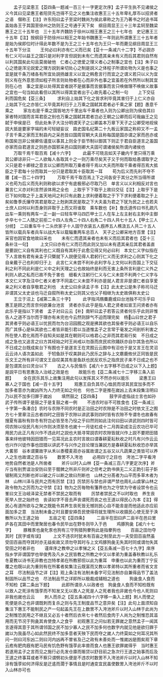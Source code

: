 <!-- { "loadSidebar": true } -->
　　孟子见梁恵王【芟四条一题减一百三十一字更定次序】孟子平生执不见诸侯之义今其曰见梁惠王者阳货先岂得不见之义也集注收惠王三十五年卑礼厚币以招贤者之语　僣称王【注】许东阳曰孟子至梁时魏尚为侯此章称之为王乃著书之时追书耳盖始各王于其国至徐州之防则王之号通于天下矣　纲目周显王三十三年孟轲至魏梁惠王之三十五年也　三十五年齐魏防于徐州以相王惠王之三十七年也　史记惠王三十五年【注】按纲目于防徐州以相王之年始书魏惠王一年则此所谓惠王三十五年者是始为侯即位时计得此年数不是为王之三十五年也为王只一年而薨见纲目周显王三十五年下分注
　　王何必曰利亦有仁义而已矣【芟十一条减六十二字】不必説亦有仁义可以益王之国只是对利字言但説到未有仁而遗其亲未有义而后其君则自然有以利其国矣此句且莫凿破他　仁者心之徳爱之理义者心之制事之宜也【注】朱子曰心之徳是浑沦説爱之理方説到亲切处心之制是説义之体程子所谓处物为义是也事之宜是就千条万绪各有所宜处説扬雄言义以宜之韩愈言行而宜之之谓义若只以义为宜则义有在外意思须如程子所言则处物者在心而非外也事之宜虽若在外然所以制其宜则在心也　事之宜是以处得其宜者説不是据事而言据事而言只唤做理不唤做义故事之宜也一句当如此看但以其所以得其宜者出于心故先着心之制一句
　　上下交征利而国危矣【芟三条】
　　求利自上始其下化之皆求利毕竟其害归于上仁义亦自上始其下化之亦皆仁义毕竟其利归于上万乘之国弑其君者必千乘之家【题】愚意千乘之
　　家左右是千乘之国皆地方千里出车千乘者也入则为公卿出则为侯伯其曰家者特对国而言耳君臣之别也万乗之国弑其君者岂必王朝之公卿而后可哉幽王之见弑于申侯是已　但此处朱子大注分明谓天子之公卿盖本万章下天子之公卿受地视侯説大抵是要家字端的未可轻疑妄议　路史国名纪第二十九板云家国之称抑又不一孟子言千乘之家而王制县内之采邑皆曰国周官朝大夫且称每国是国亦谓之家而邑亦或称国矣岂非公侯卿佐谨度以事其上则全于臣节制以御其下则正于君自臣道言之虽国亦家而自君道言之则邑亦国邪采邑曰国则卿大夫固可谓诸侯矣所谓内诸侯也
　　万取千焉千取百焉【减十六字】
　　此最不可晓且如天子畿内千里只得万乘其公卿谅非只一二人欲每人各取其十之一则万乘尽矣天子又于何而取给愚谓取字之义只是君十卿禄之意言以公卿而所取万乗者得千焉以大夫而所取千乘者得百焉大抵臣之于君每十分而取其一分只是君取其十臣取其一耳
　　苟为后义而先利不夺不餍【减一百二十四字】
　　万取千焉千取百焉上下之间各安于其分之所当得所谓义也苟为后义而先利则称欲以求宁有底极邪必尽取乃已　单言义以义利相反对言也兼言仁义亦对利言然该体用之全也　上取乎下下取乎上故曰交征【注】上取乎下是已下如何取之于上盖天地间之利只有此数上求利便着取之于下下求利便着取之于上矣如鲁季氏攘夺其君是取之上尅剥其民是取之下大夫虽为君之下犹为民之上也若夫士庶人曰何以利吾身则非取于上而又将谁取　乘车数也【补】詹氏道传曰书孔疏凡出车一乘则有两车一正一副一曰轻车甲马四匹甲士三人在车上左主射右主刺中主御步卒七十二人随之前拒二十四人左角二十四人右角二十四人共七十五人【甲士三人分统】　二曰重车牛十二头炊家子十人固守衣装五人廐养五人樵汲五人共二十五人皆所以载兵车者兵车以战大车以载辎重两车总百人　天子之公卿采地方百里【注】采官也因官食地故曰采也
　　未有仁而遗其亲者也未有义而后其君者也【芟十三条补注一句】
　　上文只曰亦有仁义而已而此则又加以未有遗其亲后其君者盖直是要説仁义自有其利也仁义既自有其利于此愈见得又何必曰利　本文仁义字似指在下人言故有君有亲孟子只槩就下人説便见得人君躬行仁义而无求利之心则其下化之自亲戴于己也利却归于上　此言仁义未尝不利补此利字与上文何以利吾国上下交征利之利不同此利是仁义中之利天理之公也故始终是利而无害上条所言利是仁义外之利则人欲之私而已故不免于害也　细看大注躬行仁义与仁义未尝不利两个仁义字与本文仁义字及注中仁者义者字不同盖仁义未尝不利亦是就人君言非是谓仁者自享爱亲之利义者自享敬君之利也　太史公曰余读孟子书【注】此太史公是朱子称司马迁非谓其父太史谈也马迁自叙所称太史公则其父也父子相继为太史故俱称太史公
　　王立于沼上【减第二条三十字】
　　此字指鸿鴈麋鹿或曰台池独不可乐乎曰惠王是顾之而言奈何欲兼台池言　贤者亦乐此乎是指人君之贤者如宣王问贤者亦有此乐乎是指以下贤者　孟子对曰云云【补】南轩曰孟子若答云贤者何乐乎此则非惟告人之道不当尔而于理亦有未完也今云然则辞气不迫而理完矣　杨山曰世之君子其贤者乎则必语王以忧民而勿为台沼园囿之观是拂其欲也其佞者乎则必语王以自乐而广其侈心是纵其欲也二者皆非能引君以当道惟孟子之言常于毫发之间剖析利害之所在使人君化焉而不自知夫如是其在朝则可以格君心之非而其君易行矣　不日成之成之急也又追言之曰方其经始之时王尚戒以勿亟而庶民欢欣踊跃亦自尔其急也所以不日成之台既成矣台下有囿也于是遂言王在灵囿云云囿中有沼也于是又言王在灵沼云云诗人语次盖如此　于牣鱼跃于叹美辞此乃民乐之辞与上文麀鹿攸伏正同皆是民乐文王之所有非可谓文王自叹美其有是鱼跃也民反欢乐之指庶民子来不日成之也不是包谓其台曰灵台以下
　　古之人与民偕乐【减六十五字移不日成之以下入上题】是説平日有恩惠及人治岐之政是也
　　故能乐也【芟二条减七十二字移三条入前题】
　　全在民乐其乐上故集注用此句以发挥其义不然亦何以能乐
　　梁惠王曰寡人之于国也【减一百十五字】
　　观惠王自负其尽心恤民而讶其民宜加多而不加多者意亦为嵗凶所为人力终无如之何也　何也二字是推在嵗凶上去末段集注明曰乃以民不加多归罪于嵗凶
　　填然鼓之【芟四条】
　　鼓字非虚指战士言也如孙武子传所谓于是鼓之于是复鼓之者一例
　　不违农时谷不可胜食也【芟一条减三十字第一条凑合】农时与农隙不同农时是正治田之时农隙是不治田之时依文王之囿方七十里章注云古者四时之田皆于农隙以讲武事则四时皆有农隙不专谓冬也故春有搜夏有苖秋有狝冬有狩岂必皆至冬乃役之乎曰然则如此注何曰田以讲武则四时皆可伺农隙以役民凡有兴作则决须至冬也嵗十一月徒杠成十二月舆梁成注云农功已毕可用民力此正凡有兴作不违此时之説也大抵寻常説农时农隙皆就兴作上説不要把田猎事来绊他彼特因田猎而一见耳况此主农时言故曰谓春耕夏耘秋收之时凡有兴作云云也兴作兴徒作事也田猎以讲武不与兴作之目论理当兼説方是春耕夏耘秋收恐亦举其大畧邪　谷本谓粟故字从禾以黍稷麦菽亦谷属故谓之五谷又以凡蔬果之类皆可以养人之生也故谓之百谷与
　　数罟不入洿池
　　必用四寸之目也　洿池二字平看洿地势自然者池是人所凿者
　　斧斤以时入山林【芟一条减三百八字更定次序】斧斤当有别贾谊治安防曰至于髋髀之所非斤则斧之但考之韵书俱无二义正韵引荘子釿锯制焉又剂断也斧以破之斤以断之故曰剂断也　山林之分髙者为山平而多草木者为林　山林川泽与民共之而有厉禁【注】厉禁厉与禁也非谓严禁也周礼山虞掌山林之政令物为之厉而为之守禁【注】物为之厉毎物有籓界也为之守禁为守者设禁令也云峯曰文王治岐泽梁无禁者不禁民之取而有
　　厉禁者禁民之不以时取也　养生丧死举人世之始终也　丧读如字不音去声丧谓死而丧之也王道以得民心为本【注】得民心有道所欲与之聚之既能令其养生丧死皆无憾则民心自不能舎是而他适此亦应前面加多之意　当法制未备之时且要安揷吾民使得将就生理所以收摄民心使无至于涣散所以为王道之始
　　五亩之宅【芟四条】
　　二亩半在田曰庐二亩半在邑曰里庐各在其田中而里聚居也春令民毕出在野冬则毕入于邑
　　鸡豚狗彘【减六十七字】
　　豚稚豕也彘牝豕也狗有三守狗猎狗豢狗此是指豢狗也
　　百亩之田勿夺其时【民字或有误】
　　上文不违农时犹未有百亩之制至此方一夫受田百亩然虽受田百亩而夺其时亦无益矣故又须勿夺其时与上文鸡豚狗彘无失其时同或谓勿失其受田之时者非也
　　谨庠序之教申之以孝悌之义【芟五条减一百七十九字】庠序指乡学非谓国学也举俊秀及凡乡之民皆教之所教之中又以孝弟为重盖春秋教以礼乐冬夏教以诗书无非教也岂特孝弟在所教邪但以此为重耳　申重也以此为重而丁宁反覆之也既以此为重则有在所畧者矣集注云既富而又教以孝弟特以其所重者而省文言之耳　尽法制品节之详【注】观上条注有法制未备字可见法制亦自兼得品节了盖法制固所以品节之也　尽法制品节之详即所以极裁成辅相之道也
　　狗彘食人食而不知检【第二条出下题】
　　此即所谓杀人以政者也　狗彘食人食而不知检既有以致人之死涂有饿莩而不知发又无以救人之死是人之死者我也非嵗也今也人死则曰非我也嵗也云云
　　刺人而杀之【芟五条减四十六字移一条入上题】刺人而使之死便是杀之也非谓既刺而复杀之则与先王制度品节之意异矣【注】此句上面须知自集注下惠王不能制民之产一句起盖先王在上数罟不入洿池斧斤以时入山林于此尚为之制惟恐民用之不继且又必五十者然后衣帛七十者然后食肉于人尚为之制惟恐其滥用而无节况于狗彘其肯使食人之食乎　初观惠王之问似若无罪嵗之意然孟子一闻其言遂得其意于其所谓邻国之民不加少寡人之民不加多何也数字内就见他是欲归罪于嵗以为我虽尽心如此然民终不加多意者天殃下民而夺之嵗人力终莫如之何耳况其所问一则曰河东凶二则曰河内凶再不曽省及己之政有未善处而一惟嵗凶是图矣观下章云庖有肥肉廐有肥马民有饥色野有饿莩此率兽而食人也惠王欲罪嵗得乎　当时惠王若遂用孟子之言而见之施行必先发仓廪而赈贷以舒目前之急次行王道之始事而后及王道之终事耳或者不察只谓劈初头便是不违农时数罟不入洿池斧斤以时入山林不知涂有饿莩如何济得反是迂逺而濶于事情且是时通变宜民虽使数罟入洿池斧斤不以时入山林亦可也
